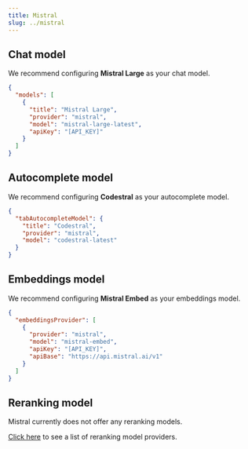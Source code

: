 ```yaml
---
title: Mistral
slug: ../mistral
---
```


## Chat model

We recommend configuring **Mistral Large** as your chat model.

```json title="config.json"
{
  "models": [
    {
      "title": "Mistral Large",
      "provider": "mistral",
      "model": "mistral-large-latest",
      "apiKey": "[API_KEY]"
    }
  ]
}
```

## Autocomplete model

We recommend configuring **Codestral** as your autocomplete model.

```json title="config.json"
{
  "tabAutocompleteModel": {
    "title": "Codestral",
    "provider": "mistral",
    "model": "codestral-latest"
  }
}
```

## Embeddings model

We recommend configuring **Mistral Embed** as your embeddings model.

```json title="config.json"
{
  "embeddingsProvider": [
    {
      "provider": "mistral",
      "model": "mistral-embed",
      "apiKey": "[API_KEY]",
      "apiBase": "https://api.mistral.ai/v1"
    }
  ]
}
```

## Reranking model

Mistral currently does not offer any reranking models.

[Click here](../../model-types/reranking.md) to see a list of reranking model providers.
